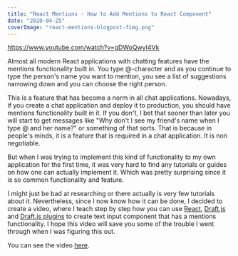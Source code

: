 ```yaml
---
title: "React Mentions - How to Add Mentions to React Component"
date: "2020-04-25"
coverImage: "react-mentions-blogpost-fimg.png"
---
```


https://www.youtube.com/watch?v=gDWoQwyI4Vk

Almost all modern React applications with chatting features have the mentions functionality built in. You type @-character and as you continue to type the person's name you want to mention, you see a list of suggestions narrowing down and you can choose the right person.

This is a feature that has become a norm in all chat applications. Nowadays, if you create a chat application and deploy it to production, you should have mentions functionality built in it. If you don't, I bet that sooner than later you will start to get messages like "Why don't I see my friend's name when I type @ and her name?" or something of that sorts. That is because in people's minds, it is a feature that is required in a chat application. It is non negotiable.

But when I was trying to implement this kind of functionality to my own application for the first time, it was very hard to find any tutorials or guides on how one can actually implement it. Which was pretty surprising since it is so common functionality and feature.

I might just be bad at researching or there actually is very few tutorials about it. Nevertheless, since I now know how it can be done, I decided to create a video, where I teach step by step how you can use [React](https://codepulse.blog/react-for-beginners-complete-guide-to-mastering-react-fundamentals/), [Draft.js](https://codepulse.blog/getting-started-with-draft-js/) and [Draft.js plugins](https://codepulse.blog/introduction-to-draft-js-plugins/) to create text input component that has a mentions functionality. I hope this video will save you some of the trouble I went through when I was figuring this out.

You can see the video [here](https://www.youtube.com/watch?v=gDWoQwyI4Vk).
